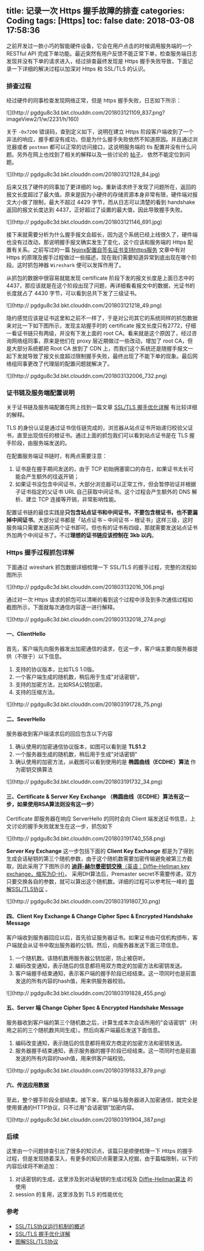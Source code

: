 title: 记录一次 Https 握手故障的排查
categories: Coding
tags: [Https]
toc: false
date: 2018-03-08 17:58:36
---



之前开发过一款小巧的智能硬件设备，它会在用户点击的时候调用服务端的一个 RESTful API 完成下单功能。最近突然有用户反馈不能正常下单，检查服务端日志发现并没有下单的请求进入，经过排查最终发现是 Https 握手失败导致，下面记录一下详细的解决过程以加深对 Https 和 SSL/TLS 的认识。<!-- more -->

### 排查过程

经过硬件的同事检查发现网络正常，但是 https 握手失败，日志如下所示：

![](http://
pgdgu8c3d.bkt.clouddn.com/201803121109_837.png?imageView2/1/w/2231/h/160)

关于 `-0x7200` 错误码，查到定义如下，说明在建立 Https 阶段客户端收到了一个非法的响应，握手都没有成功，但是为什么握手失败依然不知道原因。并且通过浏览器或者 `postman` 都可以正常的访问接口，这说明服务端的 tls 配置并没有什么问题。另外在网上也找到了相关的解释以及一些讨论的 [帖子](https://tls.mbed.org/discussions/bug-report-issues/handshake-error-an-invalid-ssl-record-was-received-error-7200)， 依然不能定位到问题。

![](http://
pgdgu8c3d.bkt.clouddn.com/201803121128_84.jpg)



后来又找了硬件的同事加了更详细的 log，重新请求终于发现了问题所在，返回的报文长度超过了最大值。原来是因为小硬件的存储资源本身非常有限，硬件端对报文大小做了限制，最大不超过 4429 字节，而从日志可以清楚的看到 handshake 返回的报文长度达到 4437，正好超过了设置的最大值，因此导致握手失败。

![](http://
pgdgu8c3d.bkt.clouddn.com/201803121146_691.jpg)



接下来就需要分析为什么握手报文会超长，因为这个系统已经上线很久了，硬件端也没有过改动，那说明握手报文确实发生了变化，这个应该和服务端的 Https 配置有关系。之前写过的一篇 [Nginx配置自签名证书支持https服务](http://jverson.com/2017/03/02/https/) 文章中有对 Https 的原理及握手过程做过一些描述，现在我们需要知道异常到底出现在哪个阶段。这时抓包神器 `Wireshark` 便可以发挥作用了。

从抓包的数据中很容易就能发现 certificate 阶段下发的报文长度是上面日志中的 4437，那应该就是在这个阶段出现了问题，再详细看看报文中的数据，光证书的长度就占了 4430 字节，可以看到总共下发了三级证书。

![](http://
pgdgu8c3d.bkt.clouddn.com/201803121218_49.png)

隐约感觉应该是证书这里和之前不一样了，于是对公司其它的系统同样的抓包数据来对比一下如下图所示，发现主站握手时的 certificate 报文长度只有2772，仔细一看证书链只有两级，并没有下发上面的 root CA。看来就是这个原因了，经过咨询网络组同事，原来是他们在 proxy 层近期做过一些改动，增加了 root CA，但是大部分系统都把 Root CA 放到了 CDN 上，而我们这个系统还是随握手报文一起下发就导致了报文长度超过限制握手失败，最终出现了不能下单的现象。最后网络组同事更改了代理层的配置问题就解决了。

![](http://
pgdgu8c3d.bkt.clouddn.com/201803132006_732.png)

### 证书链及服务端配置说明

关于证书链及服务端配置在网上找到一篇文章 [SSL/TLS 握手优化详解](http://blog.jobbole.com/94332/) 有比较详细的解释。

TLS 的身份认证是通过证书信任链完成的，浏览器从站点证书开始递归校验父证书，直至出现信任的根证书。通过上面的抓包我们可以看到站点证书是在 TLS 握手阶段，由服务端发送的。

在配置服务端证书链时，有两点需要注意：
1. 证书是在握手期间发送的，由于 TCP 初始拥塞窗口的存在，如果证书太长可能会产生额外的往返开销；
2. 如果证书没包含中间证书，大部分浏览器可以正常工作，但会暂停验证并根据子证书指定的父证书 URL 自己获取中间证书。这个过程会产生额外的 DNS 解析、建立 TCP 连接等开销，非常影响性能。

配置证书链的最佳实践是**只包含站点证书和中间证书，不要包含根证书，也不要漏掉中间证书**。大部分证书都是「站点证书 – 中间证书 – 根证书」这样三级，这时服务端只需要发送前两个证书即可。但也有的证书有四级，那就需要发送站点证书外加两个中间证书了。不过**理想的证书链应该控制在 3kb 以内**。



### Https 握手过程抓包详解

下面通过 wireshark 抓包数据详细梳理一下 SSL/TLS 的握手过程，完整的流程如图所示

![](http://
pgdgu8c3d.bkt.clouddn.com/201803132016_106.png)



通过对一次 Https 请求的抓包可以清晰的看到这个过程中涉及到多次通信过程如截图所示，下面就每次通信内容逐一进行解释。

![](http://
pgdgu8c3d.bkt.clouddn.com/201803132018_274.png)



#### 一、ClientHello

首先，客户端先向服务器发出加密通信的请求，在这一步，客户端主要向服务器提供（不限于）以下信息。

1. 支持的协议版本，比如TLS 1.0版。
2. 一个客户端生成的随机数，稍后用于生成"对话密钥"。
3. 支持的加密方法，比如RSA公钥加密。
4. 支持的压缩方法。

![](http://
pgdgu8c3d.bkt.clouddn.com/201803191728_75.png)


#### 二、SeverHello

服务器收到客户端请求后的回应包含以下内容

1. 确认使用的加密通信协议版本，如图可以看到是 **TLS1.2**
2. 一个服务器生成的随机数，稍后用于生成"对话密钥"
3. 确认使用的加密方法，从截图可以看到使用的是 **椭圆曲线（ECDHE）算法** 作为密钥交换算法

![](http://
pgdgu8c3d.bkt.clouddn.com/201803191732_34.png)

#### 三、Certificate &  Server Key Exchange （椭圆曲线（ECDHE）算法有这一步，如果使用RSA算法则没有这一步）

Certificate 即服务器在响应 ServerHello 的同时会向 Client 端发送证书信息，上文讨论的握手失败就发生在这一步，抓包如下

![](http://
pgdgu8c3d.bkt.clouddn.com/201803191740_558.png)



**Server Key Exchange** 这一步包括下面的 **Client Key Exchange** 都是为了得到生成会话秘钥的第三个随机参数，由于这个随机数需要加密传输避免被第三方截取，因此采用了下图所示的 [**迪菲-赫尔曼密钥交换**（英语：Diffie–Hellman key exchange，缩写为D-H）](https://zh.wikipedia.org/wiki/%E8%BF%AA%E8%8F%B2-%E8%B5%AB%E7%88%BE%E6%9B%BC%E5%AF%86%E9%91%B0%E4%BA%A4%E6%8F%9B)。 采用DH算法后，Premaster secret不需要传递，双方只要交换各自的参数，就可以算出这个随机数。详细的过程可以参考阮一峰的 [图解SSL/TLS协议](http://www.ruanyifeng.com/blog/2014/09/illustration-ssl.html) 。

![](http://
pgdgu8c3d.bkt.clouddn.com/201803191807_10.png)



#### 四、Client Key Exchange & Change Cipher Spec & Encrypted Handshake Message

客户端收到服务器回应以后，首先验证服务器证书。如果证书由可信机构颁布，客户端就会从证书中取出服务器的公钥。然后，向服务器发送下面三项信息。

1. 一个随机数。该随机数用服务器公钥加密，防止被窃听。
2. 编码改变通知，表示随后的信息都将用双方商定的加密方法和密钥发送。
3. 客户端握手结束通知，表示客户端的握手阶段已经结束。这一项同时也是前面发送的所有内容的hash值，用来供服务器校验。

![](http://
pgdgu8c3d.bkt.clouddn.com/201803191828_455.png)



#### 五、Server 端 Change Cipher Spec & Encrypted Handshake Message

服务器收到客户端的第三个随机数之后，计算生成本次会话所用的"会话密钥"（利用之前的三个随机数共同生成）。然后向客户端最后发送下面信息。

1. 编码改变通知，表示随后的信息都将用双方商定的加密方法和密钥发送。
2. 服务器握手结束通知，表示服务器的握手阶段已经结束。这一项同时也是前面发送的所有内容的hash值，用来供客户端校验。

![](http://
pgdgu8c3d.bkt.clouddn.com/201803191833_879.png)

#### 六、传送应用数据

至此，整个握手阶段全部结束。接下来，客户端与服务器进入加密通信，就完全是使用普通的HTTP协议，只不过用"会话密钥"加密内容。

![](http://
pgdgu8c3d.bkt.clouddn.com/201803191904_387.png)



### 后续

这里由一个问题排查引出了很多的知识点，该篇只是顺便梳理一下 Https 的握手过程，但是发现随着深入，有更多的知识点需要深入挖掘，由于篇幅限制，以下的内容后续将不断追加：

1. 对话密钥的生成，这里涉及到对话秘钥的生成过程及 [Diffie-Hellman算法](http://zh.wikipedia.org/wiki/%E8%BF%AA%E8%8F%B2%EF%BC%8D%E8%B5%AB%E5%B0%94%E6%9B%BC%E5%AF%86%E9%92%A5%E4%BA%A4%E6%8D%A2) 的使用
2. session 的复用，这里涉及到 TLS 的性能优化






### 参考

- [SSL/TLS协议运行机制的概述](http://www.ruanyifeng.com/blog/2014/02/ssl_tls.html)
- [SSL/TLS 握手优化详解](http://blog.jobbole.com/94332/) 
- [图解SSL/TLS协议](http://www.ruanyifeng.com/blog/2014/09/illustration-ssl.html)